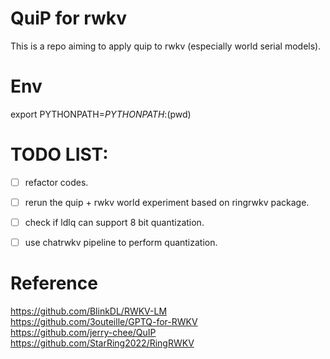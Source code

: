 # QuiP for rwkv
This is a repo aiming to apply quip to rwkv (especially world serial models).

# Env
export PYTHONPATH=$PYTHONPATH:$(pwd)

# TODO LIST:
- [ ] refactor codes.
- [ ] rerun the quip + rwkv world experiment based on ringrwkv package. 
- [ ] check if ldlq can support 8 bit quantization.
- [ ] use chatrwkv pipeline to perform quantization.


# Reference
https://github.com/BlinkDL/RWKV-LM  
https://github.com/3outeille/GPTQ-for-RWKV  
https://github.com/jerry-chee/QuIP  
https://github.com/StarRing2022/RingRWKV  